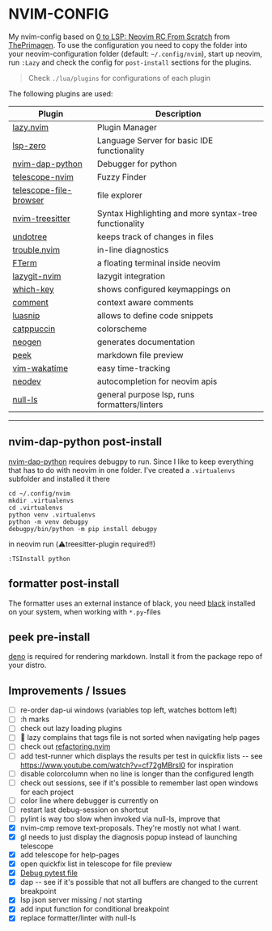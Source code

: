 # NVIM-CONFIG

My nvim-config based on [0 to LSP: Neovim RC From Scratch](https://www.youtube.com/watch?v=w7i4amO_zaE) from [ThePrimagen](https://github.com/ThePrimeagen).
To use the configuration you need to copy the folder into your neovim-configuration folder (default: `~/.config/nvim`), start
up neovim, run `:Lazy` and check the config for `post-install` sections for the plugins.

> Check `./lua/plugins` for configurations of each plugin

The following plugins are used:

| Plugin | Description |
|--------|-------------|
| [lazy.nvim](https://github.com/folke/lazy.nvim) | Plugin Manager |
| [lsp-zero](https://github.com/VonHeikemen/lsp-zero.nvim) | Language Server for basic IDE functionality |
| [nvim-dap-python](https://github.com/mfussenegger/nvim-dap-python) | Debugger for python | yes |
| [telescope-nvim](https://github.com/nvim-telescope/telescope.nvim) | Fuzzy Finder |
| [telescope-file-browser](https://github.com/nvim-telescope/telescope-file-browser.nvim) | file explorer |
| [nvim-treesitter](https://github.com/nvim-treesitter/nvim-treesitter) | Syntax Highlighting and more syntax-tree functionality |
| [undotree](https://github.com/mbbill/undotree) | keeps track of changes in files |
| [trouble.nvim](https://github.com/folke/trouble.nvim) | in-line diagnostics |
| [FTerm](https://github.com/numToStr/FTerm.nvim) | a floating terminal inside neovim |
| [lazygit-nvim](https://github.com/kdheepak/lazygit.nvim) | lazygit integration |
| [which-key](https://github.com/folke/which-key.nvim) | shows configured keymappings on <leader> |
| [comment](https://github.com/numToStr/Comment.nvim) | context aware comments |
| [luasnip](https://github.com/L3MON4D3/LuaSnip) | allows to define code snippets |
| [catppuccin](https://github.com/catppuccin/nvim) | colorscheme |
| [neogen](https://github.com/danymat/neogen) | generates documentation |
| [peek](https://github.com/toppair/peek) | markdown file preview |
| [vim-wakatime](https://github.com/wakatime/vim-wakatime) | easy time-tracking |
| [neodev](https://github.com/folke/neodev.nvim) | autocompletion for neovim apis |
| [null-ls](https://github.com/jose-elias-alvarez/null-ls.nvim) | general purpose lsp, runs formatters/linters |

---

## nvim-dap-python post-install

[nvim-dap-python](https://github.com/mfussenegger/nvim-dap-python) requires
debugpy to run. Since I like to keep everything that has to do with neovim in
one folder. I've created a `.virtualenvs` subfolder and installed it there

```shell
cd ~/.config/nvim
mkdir .virtualenvs
cd .virtualenvs
python venv .virtualenvs
python -m venv debugpy
debugpy/bin/python -m pip install debugpy
```

in neovim run (:warning:treesitter-plugin required!!)

```
:TSInstall python
```

## formatter post-install

The formatter uses an external instance of black, you need
[black](https://github.com/psf/black) installed on your system, when working
with `*.py`-files

## peek pre-install

[deno](https://deno.land/) is required for rendering markdown. Install it
from the package repo of your distro.

## Improvements / Issues

- [ ] re-order dap-ui windows (variables top left, watches bottom left)
- [ ] :h marks
- [ ] check out lazy loading plugins
- [ ] :bug: lazy complains that tags file is not sorted when navigating help pages
- [ ] check out [refactoring.nvim](https://github.com/ThePrimeagen/refactoring.nvim)
- [ ] add test-runner which displays the results per test in quickfix lists -- see <https://www.youtube.com/watch?v=cf72gMBrsI0> for inspiration
- [ ] disable colorcolumn when no line is longer than the configured length
- [ ] check out sessions, see if it's possible to remember last open windows for each project
- [ ] color line where debugger is currently on
- [ ] restart last debug-session on shortcut
- [ ] pylint is way too slow when invoked via null-ls, improve that
- [x] nvim-cmp remove text-proposals. They're mostly not what I want.
- [x] gl needs to just display the diagnosis popup instead of launching telescope
- [x] add telescope for help-pages
- [x] open quickfix list in telescope for file preview
- [x] [Debug pytest file](https://github.com/mfussenegger/nvim-dap-python/issues/74)
- [x] dap -- see if it's possible that not all buffers are changed to the current breakpoint
- [x] lsp json server missing / not starting
- [x] add input function for conditional breakpoint
- [x] replace formatter/linter with null-ls
